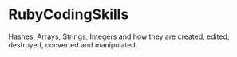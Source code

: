 # RubyCodingSkills
Hashes, Arrays, Strings, Integers and how they are created, edited, destroyed, converted and manipulated.
